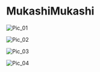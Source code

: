 # MukashiMukashi
![Pic_01](https://user-images.githubusercontent.com/86570043/123560575-7e9a7b00-d779-11eb-86f0-27ec52b3376f.png)

![Pic_02](https://user-images.githubusercontent.com/86570043/123560586-8ce89700-d779-11eb-9a94-6b3cc72a455b.png)

![Pic_03](https://user-images.githubusercontent.com/86570043/123560838-26647880-d77b-11eb-915f-dc9b1e3dfa55.png)

![Pic_04](https://user-images.githubusercontent.com/86570043/123560839-2a909600-d77b-11eb-8dc8-d366b246e953.png)

